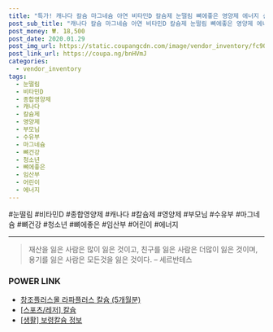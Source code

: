```yaml
--- 
title: "특가! 캐나다 칼슘 마그네슘 아연 비타민D 칼슘제 눈떨림 뼈에좋은 영양제 에너지 신경 근육 기능 남성 여성 임산부 수유부 청소년 어린이 부모..." 
post_sub_title: "캐나다 칼슘 마그네슘 아연 비타민D 칼슘제 눈떨림 뼈에좋은 영양제 에너지 신경 근육 기능 남성 여성 임산부 수유부 청소년 어린이 부모님 치아 뼈건강 종합영양제 직구, 1개" 
post_money: ₩. 18,500 
post_date: 2020.01.29 
post_img_url: https://static.coupangcdn.com/image/vendor_inventory/fc90/7f362c7f524cd5588935171bbb7c3ea8239a42db79e4912fb9ba26ebdad5.jpg 
post_link_url: https://coupa.ng/bnHVmJ 
categories: 
  - vendor_inventory 
tags: 
  - 눈떨림 
  - 비타민D 
  - 종합영양제 
  - 캐나다 
  - 칼슘제 
  - 영양제 
  - 부모님 
  - 수유부 
  - 마그네슘 
  - 뼈건강 
  - 청소년 
  - 뼈에좋은 
  - 임산부 
  - 어린이 
  - 에너지 
--- 
```

  #눈떨림 #비타민D #종합영양제 #캐나다 #칼슘제 #영양제 #부모님 #수유부 #마그네슘 #뼈건강 #청소년 #뼈에좋은 #임산부 #어린이 #에너지 
<hr> 

> 재산을 잃은 사람은 많이 잃은 것이고, 친구를 잃은 사람은 더많이 잃은 것이며, 용기를 잃은 사람은 모든것을 잃은 것이다. – 세르반테스 


### POWER LINK

* <a href="https://blog.naver.com/fasyy4321/221785715583" target="_blank">창조플러스몰 라파플러스 칼슘 (5개월분)</a>
* <a href="https://blog.naver.com/fasyy4321/221759143567" target="_blank"> [스포츠/레저] 칼슘  </a>
* <a href="https://blog.naver.com/santokki14/221768749730" target="_blank"> [생활] 보령칼슘 정보 </a>

